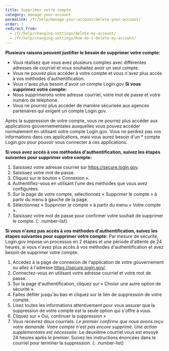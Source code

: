 ```yaml
---
title: Supprimer votre compte
category: manage-your-account
permalink: /fr/help/manage-your-account/delete-your-account/
order: 1
redirect_from:
  - /fr/help/changing-settings/delete-my-account/
  - /fr/help/changing-settings/how-do-i-delete-my-account/
---
```

**Plusieurs raisons peuvent justifier le besoin de supprimer votre compte:**

* Vous réalisez que vous avez plusieurs comptes avec différentes adresses de courriel et vous souhaitez avoir un seul compte.
* Vous ne pouvez plus accéder à votre compte et vous n'avez plus accès à vos méthodes d'authentification.
* Vous n'avez plus besoin d'avoir un compte Login.gov
  **Si vous supprimez votre compte:**
* Nous supprimerons votre adresse courriel, votre mot de passe et votre numéro de téléphone.
* Vous ne pourrez plus accéder de manière sécurisée aux agences partenaires qui exigent un compte Login.gov.

Après la suppression de votre compte, vous ne pourrez plus accéder aux applications gouvernementales auxquelles vous pouvez accéder
normalement en utilisant votre compte Login.gov. Vous ne perdrez pas vos informations dans ces applications, mais vous aurez besoin d'un * compte Login.gov pour pouvoir vous connecter à ces applications.

**Si vous avez accès à vos méthodes d'authentification, suivez les étapes suivantes pour supprimer votre compte:**

1. Saisissez votre adresse courriel sur <https://secure.login.gov>.
2. Saisissez votre mot de passe.
3. Cliquez sur le bouton « Connexion ».
4. Authentifiez-vous en utilisant l'une des méthodes que vous avez configurées.
5. Sur la page de votre compte, sélectionnez « Supprimer le compte » à partir du menu à gauche de la page.
6. Sélectionnez « Supprimer le compte » à partir du menu « Votre compte ».
7. Saisissez votre mot de passe pour confirmer votre souhait de supprimer le compte.
{: .number-list}

**Si vous n'avez pas accès à vos méthodes d'authentification, suivez les étapes suivantes pour supprimer votre compte:**
Par mesure de sécurité, Login.gov impose un processus en 2 étapes et une période d'attente de 24 heures, si vous n'avez plus accès à vos méthodes d'authentification et avez besoin de supprimer votre compte.

1. Accédez à la page de connexion de l'application de votre gouvernement ou allez à l'adresse <https://secure.login.gov/>.
2. Connectez-vous en utilisant votre adresse courriel et votre mot de passe.
3. Sur la page d'authentification, cliquez sur « Choisir une autre option de sécurité ».
4. Faites défiler jusqu'au bas et cliquez sur le lien de suppression de votre compte.
5. Lisez toutes les informations attentivement pour vous assurer que la suppression de votre compte est la seule option qui s'offre à vous.
6. Cliquez sur « Oui, continuer la suppression »
7. Vous recevrez deux courriels.
        *Le premier confirme que nous avons reçu votre demande. Votre compte n'est pas encore supprimé. Une action supplémentaire est nécessaire.*
        Le deuxième courriel vous est envoyé 24 heures après le premier. Suivez les instructions énoncées dans le courriel pour terminer la suppression.
{: .number-list}